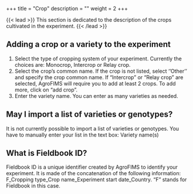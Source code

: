 +++
title = "Crop"
description = ""
weight = 2
+++

{{< lead >}}
This section is dedicated to the description of the crops cultivated in the experiment.
{{< /lead >}}

## 	Adding a crop or a variety to the experiment
1.	Select the type of cropping system of your experiment. Currently the choices are: Monocrop, Intercrop or Relay crop.
2.	Select the crop’s common name. If the crop is not listed, select ‘’Other’’ and specify the crop common name. If “Intercrop” or “Relay crop” are selected, AgroFIMS will require you to add at least 2 crops. To add more, click on “add crop”.
3.	Enter the variety name. You can enter as many varieties as needed. 
	
## May I import a list of varieties or genotypes?
It is not currently possible to import a list of varieties or genotypes. You have to manually enter your list in the text box: Variety name(s)

## What is Fieldbook ID?
Fieldbook ID is a unique identifier created by AgroFIMS to identify your experiment. It is made of the concatenation of the following information: F_Cropping type_Crop name_Experiment start date_Country. “F” stands for Fieldbook in this case.